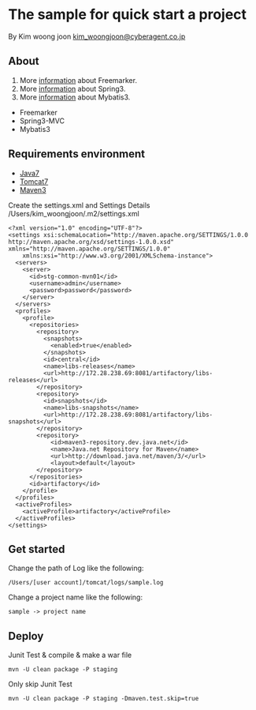# The sample for quick start a project

By Kim woong joon
kim_woongjoon@cyberagent.co.jp

## About

1. More [information](http://freemarker.org/) about Freemarker.
2. More [information](http://projects.spring.io/spring-framework/) about Spring3.
3. More [information](http://blog.mybatis.org/) about Mybatis3.

* Freemarker
* Spring3-MVC
* Mybatis3

## Requirements environment 

* [Java7](http://www.oracle.com/technetwork/java/javase/downloads/index.html)
* [Tomcat7](http://tomcat.apache.org/download-70.cgi)
* [Maven3](http://maven.apache.org/docs/3.2.2/release-notes.html)

Create the settings.xml and Settings Details
/Users/kim_woongjoon/.m2/settings.xml
```
<?xml version="1.0" encoding="UTF-8"?>
<settings xsi:schemaLocation="http://maven.apache.org/SETTINGS/1.0.0 http://maven.apache.org/xsd/settings-1.0.0.xsd" xmlns="http://maven.apache.org/SETTINGS/1.0.0"
    xmlns:xsi="http://www.w3.org/2001/XMLSchema-instance">
  <servers>
    <server>
      <id>stg-common-mvn01</id>
      <username>admin</username>
      <password>password</password>
    </server>
  </servers>
  <profiles>
    <profile>
      <repositories>
        <repository>
          <snapshots>
            <enabled>true</enabled>
          </snapshots>
          <id>central</id>
          <name>libs-releases</name>
          <url>http://172.28.238.69:8081/artifactory/libs-releases</url>
        </repository>
        <repository>
          <id>snapshots</id>
          <name>libs-snapshots</name>
          <url>http://172.28.238.69:8081/artifactory/libs-snapshots</url>
        </repository>
        <repository>
            <id>maven3-repository.dev.java.net</id>
            <name>Java.net Repository for Maven</name>
            <url>http://download.java.net/maven/3/</url>
            <layout>default</layout>
        </repository>
      </repositories>
      <id>artifactory</id>
    </profile>
  </profiles>
  <activeProfiles>
    <activeProfile>artifactory</activeProfile>
  </activeProfiles>
</settings>
```

## Get started

Change the path of Log like the following:
```
/Users/[user account]/tomcat/logs/sample.log
```
Change a project name like the following:
```
sample -> project name
```

## Deploy
Junit Test & compile & make a war file
```
mvn -U clean package -P staging
```
Only skip Junit Test
```
mvn -U clean package -P staging -Dmaven.test.skip=true
```
